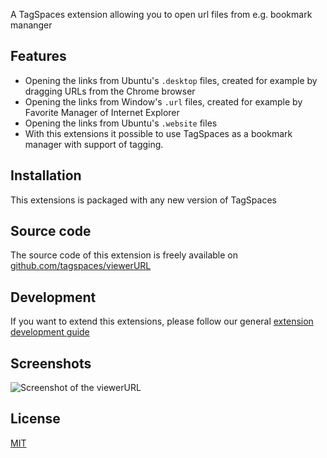 A TagSpaces extension allowing you to open url files from e.g. bookmark mananger

## Features

* Opening the links from Ubuntu's `.desktop` files, created for example by dragging URLs from the Chrome browser
* Opening the links from Window's `.url` files, created for example by Favorite Manager of Internet Explorer
* Opening the links from Ubuntu's `.website` files
* With this extensions it possible to use TagSpaces as a bookmark manager with support of tagging.

<!--
## Used libraries
This extension thankfully relays on the following great project(s):

* ...
-->

## Installation

This extensions is packaged with any new version of TagSpaces

## Source code

The source code of this extension is freely available on [github.com/tagspaces/viewerURL](https://github.com/tagspaces/viewerURL/)

## Development

If you want to extend this extensions, please follow our general [extension development guide](http://tagspaces.org/documentation/extension-development-guide)

## Screenshots

![Screenshot of the viewerURL](http://tagspaces.org/extensions/viewerURL/viewerURL-screenshot.png)

## License

[MIT](https://github.com/tagspaces/viewerURL/blob/master/LICENSE.txt)